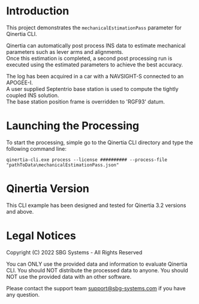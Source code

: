 # Introduction
This project demonstrates the `mechanicalEstimationPass` parameter for Qinertia CLI.

Qinertia can automatically post process INS data to estimate mechanical parameters such as lever arms and alignments.\
Once this estimation is completed, a second post processing run is executed using the estimated parameters to achieve the best accuracy.

The log has been acquired in a car with a NAVSIGHT-S connected to an APOGEE-I.\
A user supplied Septentrio base station is used to compute the tightly coupled INS solution.\
The base station position frame is overridden to 'RGF93' datum.

# Launching the Processing
To start the processing, simple go to the Qinertia CLI directory and type the following command line:

```console
qinertia-cli.exe process --license ########## --process-file "pathToData\mechanicalEstimationPass.json"
```

# Qinertia Version
This CLI example has been designed and tested for Qinertia 3.2 versions and above.

# Legal Notices
Copyright (C) 2022 SBG Systems - All Rights Reserved

You can ONLY use the provided data and information to evaluate Qinertia CLI.
You should NOT distribute the processed data to anyone.
You should NOT use the provided data with an other software.

Please contact the support team support@sbg-systems.com if you have any question.